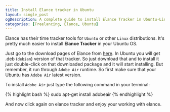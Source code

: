 ```yaml
---
title: Install Elance tracker in Ubuntu
layout: single_post
ogDescription: A complete guide to install Elance Tracker in Ubuntu-Linux. Install elance tracker and start working on your
categories: [Freelancing, Elance, Ubuntu]
---
```


Elance has their time tracker tools for `Ubuntu` or other `Linux` distributions. It's pretty much easier to install **Elance Tracker** in your Ubuntu OS.

Just go to the download pages of Elance from [here](https://www.elance.com/php/tracker/main/trackerDownload.php). In Ubuntu you will get .deb (`debian`) version of that tracker. So just download that and to install it just double-click on that downloaded package and it will start installing. But remember, it run through `Adobe Air` runtime. So first make sure that your Ubuntu has `Adobe Air` latest version.

To install `Adobe Air` just type the following command in your terminal:

{% highlight bash %}
sudo apt-get install adobeair
{% endhighlight %}

And now click again on elance tracker and enjoy your working with elance.

